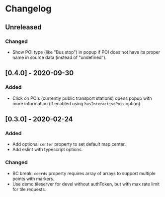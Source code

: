 # Changelog

<!--
Changelog rules:
- Follow Semantic Versioning (https://semver.org/) and Keep a Changelog principles (https://keepachangelog.com/).
- There should always be "Unreleased" section at the beginning for new changelog records.
- Changelog records should be written in present imperative and end with a dot (eg. "- Improve some feature.").
-->

## Unreleased
### Changed
- Show POI type (like "Bus stop") in popup if POI does not have its proper name in source data (instead of "undefined").

## [0.4.0] - 2020-09-30
### Added
- Click on POIs (currently public transport stations) opens popup with more information (if enabled using `hasInteractivePois` option).

## [0.3.0] - 2020-02-24
### Added
- Add optional `center` property to set default map center.
- Add eslint with typescript options.

### Changed
- BC break: `coords` property requires array of arrays to support multiple points with markers.
- Use demo tileserver for devel without authToken, but with max rate limit for tile requests.
